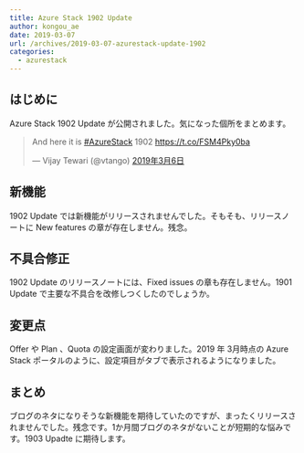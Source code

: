 ```yaml
---
title: Azure Stack 1902 Update
author: kongou_ae
date: 2019-03-07
url: /archives/2019-03-07-azurestack-update-1902
categories:
  - azurestack
---
```


## はじめに

Azure Stack 1902 Update が公開されました。気になった個所をまとめます。

<blockquote class="twitter-tweet" data-lang="ja"><p lang="en" dir="ltr">And here it is <a href="https://twitter.com/hashtag/AzureStack?src=hash&amp;ref_src=twsrc%5Etfw">#AzureStack</a> 1902 <a href="https://t.co/FSM4Pky0ba">https://t.co/FSM4Pky0ba</a></p>&mdash; Vijay Tewari (@vtango) <a href="https://twitter.com/vtango/status/1103387788408283136?ref_src=twsrc%5Etfw">2019年3月6日</a></blockquote>
<script async src="https://platform.twitter.com/widgets.js" charset="utf-8"></script>

## 新機能

1902 Update では新機能がリリースされませんでした。そもそも、リリースノートに New features の章が存在しません。残念。

## 不具合修正

1902 Update のリリースノートには、Fixed issues の章も存在しません。1901 Update で主要な不具合を改修しつくしたのでしょうか。

## 変更点

Offer や Plan 、Quota の設定画面が変わりました。2019 年 3月時点の Azure Stack ポータルのように、設定項目がタブで表示されるようになりました。

## まとめ

ブログのネタになりそうな新機能を期待していたのですが、まったくリリースされませんでした。残念です。1か月間ブログのネタがないことが短期的な悩みです。1903 Upadte に期待します。
